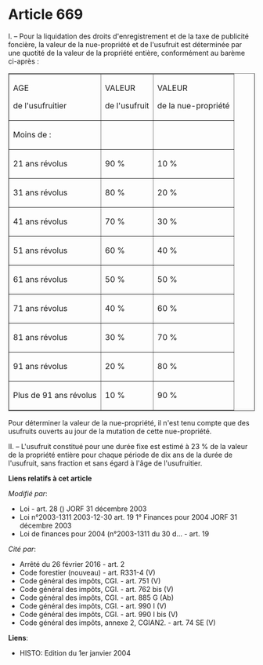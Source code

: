 # Article 669

I. – Pour la liquidation des droits d'enregistrement et de la taxe de publicité foncière, la valeur de la nue-propriété et de
l'usufruit est déterminée par une quotité de la valeur de la propriété entière, conformément au barème ci-après :

<table align="center" cellspacing="0" cellpadding="0" border="1">
  <tbody>
    <tr>
      <td>

AGE

de l'usufruitier

</td>
      <td>

VALEUR

de l'usufruit

</td>
      <td>

VALEUR

de la nue-propriété

</td>
    </tr>
    <tr>
      <td>

Moins de :

</td>
      <td>

</td>
      <td>

</td>
    </tr>
    <tr>
      <td>

21 ans révolus

</td>
      <td>

90 %

</td>
      <td>

10 %

</td>
    </tr>
    <tr>
      <td>

31 ans révolus

</td>
      <td>

80 %

</td>
      <td>

20 %

</td>
    </tr>
    <tr>
      <td>

41 ans révolus

</td>
      <td>

70 %

</td>
      <td>

30 %

</td>
    </tr>
    <tr>
      <td>

51 ans révolus

</td>
      <td>

60 %

</td>
      <td>

40 %

</td>
    </tr>
    <tr>
      <td>

61 ans révolus

</td>
      <td>

50 %

</td>
      <td>

50 %

</td>
    </tr>
    <tr>
      <td>

71 ans révolus

</td>
      <td>

40 %

</td>
      <td>

60 %

</td>
    </tr>
    <tr>
      <td>

81 ans révolus

</td>
      <td>

30 %

</td>
      <td>

70 %

</td>
    </tr>
    <tr>
      <td>

91 ans révolus

</td>
      <td>

20 %

</td>
      <td>

80 %

</td>
    </tr>
    <tr>
      <td>

Plus de 91 ans révolus

</td>
      <td>

10 %

</td>
      <td>

90 %

</td>
    </tr>
  </tbody>
</table>

Pour déterminer la valeur de la nue-propriété, il n'est tenu compte que des usufruits ouverts au jour de la mutation de cette
nue-propriété.

II. – L'usufruit constitué pour une durée fixe est estimé à 23 % de la valeur de la propriété entière pour chaque période de
dix ans de la durée de l'usufruit, sans fraction et sans égard à l'âge de l'usufruitier.

**Liens relatifs à cet article**

_Modifié par_:

  - Loi - art. 28 () JORF 31 décembre 2003
  - Loi n°2003-1311 2003-12-30 art. 19 1° Finances pour 2004 JORF 31 décembre 2003
  - Loi de finances pour 2004 (n°2003-1311 du 30 d... - art. 19

_Cité par_:

  - Arrêté du 26 février 2016 - art. 2
  - Code forestier (nouveau) - art. R331-4 (V)
  - Code général des impôts, CGI. - art. 751 (V)
  - Code général des impôts, CGI. - art. 762 bis (V)
  - Code général des impôts, CGI. - art. 885 G (Ab)
  - Code général des impôts, CGI. - art. 990 I (V)
  - Code général des impôts, CGI. - art. 990 I bis (V)
  - Code général des impôts, annexe 2, CGIAN2. - art. 74 SE (V)

**Liens**:

  - HISTO: Edition du 1er janvier 2004
